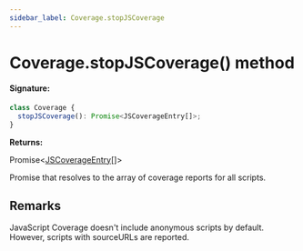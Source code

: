 ```yaml
---
sidebar_label: Coverage.stopJSCoverage
---
```


# Coverage.stopJSCoverage() method

#### Signature:

```typescript
class Coverage {
  stopJSCoverage(): Promise<JSCoverageEntry[]>;
}
```

**Returns:**

Promise&lt;[JSCoverageEntry](./puppeteer.jscoverageentry.md)\[\]&gt;

Promise that resolves to the array of coverage reports for all scripts.

## Remarks

JavaScript Coverage doesn't include anonymous scripts by default. However, scripts with sourceURLs are reported.
